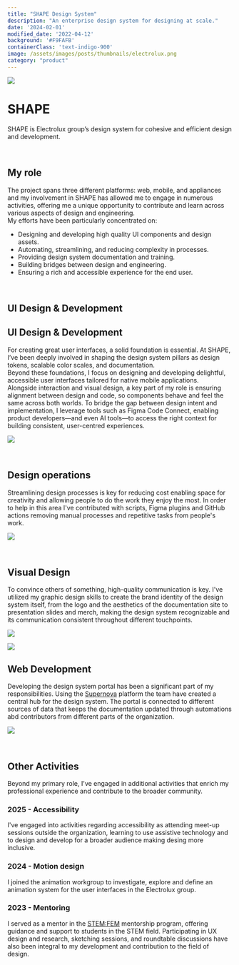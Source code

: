 ```yaml
---
title: "SHAPE Design System"
description: "An enterprise design system for designing at scale."
date: '2024-02-01'
modified_date: '2022-04-12'
background: '#F9FAFB'
containerClass: 'text-indigo-900'
image: /assets/images/posts/thumbnails/electrolux.png
category: "product"
---
```


![](/assets/images/posts/electrolux/005.png)

# SHAPE

SHAPE is Electrolux group’s design system for cohesive and efficient design and development.

<br/>

## My role
The project spans three different platforms: web, mobile, and appliances and my involvement in SHAPE has allowed me to engage in numerous activities, offering me a unique opportunity to contribute and learn across various aspects of design and engineering.
<br/>
My efforts have been particularly concentrated on: 

- Designing and developing high quality UI components and design assets.
- Automating, streamlining, and reducing complexity in processes.
- Providing design system documentation and training.
- Building bridges between design and engineering. 
- Ensuring a rich and accessible experience for the end user.

<br/>

## UI Design & Development

## UI Design & Development

For creating great user interfaces, a solid foundation is essential. At SHAPE, I’ve been deeply involved in shaping the design system pillars as design tokens, scalable color scales, and documentation.
<br/>
Beyond these foundations, I focus on designing and developing delightful, accessible user interfaces tailored for native mobile applications.
<br/>
Alongside interaction and visual design, a key part of my role is ensuring alignment between design and code, so components behave and feel the same across both worlds. To bridge the gap between design intent and implementation, I leverage tools such as Figma Code Connect, enabling product developers—and even AI tools—to access the right context for building consistent, user-centred experiences.
<br/>

![](/assets/images/posts/electrolux/004.png)

<br/>

## Design operations

Streamlining design processes is key for reducing cost enabling space for creativity and allowing people to do the work they enjoy the most. In order to help in this area I've contributed with scripts, Figma plugins and GitHub actions removing manual processes and repetitive tasks from people's work.
 



![](/assets/images/posts/electrolux/006.png)

<br/>

## Visual Design

To convince others of something, high-quality communication is key. I've utilized my graphic design skills to create the brand identity of the design system itself, from the logo and the aesthetics of the documentation site to presentation slides and merch, making the design system recognizable and its communication consistent throughout different touchpoints.

![](/assets/images/posts/electrolux/007.png)

![](/assets/images/posts/electrolux/008.png)


## Web Development

Developing the design system portal has been a significant part of my responsibilities. Using the [Supernova](https://www.supernova.io/) platform the team have created a central hub for the design system. The portal is connected to different sources of data that keeps the documentation updated through automations abd contributors from different parts of the organization.

![](/assets/images/posts/electrolux/002.png)

<br />

## Other Activities
Beyond my primary role, I've engaged in additional activities that enrich my professional experience and contribute to the broader community.

### 2025 - Accessibility
I've engaged into activities regarding accessibility as attending meet-up sessions outside the organization, learning to use assistive technology and to design and develop for a broader audience making desing more inclusive.

### 2024 - Motion design
I joined the animation workgroup to investigate, explore and define an animation system for the user interfaces in the Electrolux group.

### 2023 - Mentoring
I served as a mentor in the [STEM:FEM](https://www.electroluxgroup.com/en/electrolux-group-launches-stemfem-and-donates-100-mentorship-hours-to-stem-students-35035/) mentorship program, offering guidance and support to students in the STEM field. Participating in UX design and research, sketching sessions, and roundtable discussions have also been integral to my development and contribution to the field of design.
